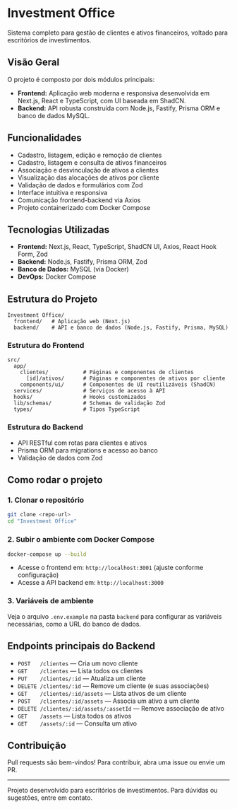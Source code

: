 # Investment Office

Sistema completo para gestão de clientes e ativos financeiros, voltado para escritórios de investimentos.

## Visão Geral

O projeto é composto por dois módulos principais:

- **Frontend:** Aplicação web moderna e responsiva desenvolvida em Next.js, React e TypeScript, com UI baseada em ShadCN.
- **Backend:** API robusta construída com Node.js, Fastify, Prisma ORM e banco de dados MySQL.

## Funcionalidades

- Cadastro, listagem, edição e remoção de clientes
- Cadastro, listagem e consulta de ativos financeiros
- Associação e desvinculação de ativos a clientes
- Visualização das alocações de ativos por cliente
- Validação de dados e formulários com Zod
- Interface intuitiva e responsiva
- Comunicação frontend-backend via Axios
- Projeto containerizado com Docker Compose

## Tecnologias Utilizadas

- **Frontend:** Next.js, React, TypeScript, ShadCN UI, Axios, React Hook Form, Zod
- **Backend:** Node.js, Fastify, Prisma ORM, Zod
- **Banco de Dados:** MySQL (via Docker)
- **DevOps:** Docker Compose

## Estrutura do Projeto

```
Investment Office/
  frontend/   # Aplicação web (Next.js)
  backend/    # API e banco de dados (Node.js, Fastify, Prisma, MySQL)
```

### Estrutura do Frontend

```
src/
  app/
    clientes/           # Páginas e componentes de clientes
      [id]/ativos/      # Páginas e componentes de ativos por cliente
    components/ui/      # Componentes de UI reutilizáveis (ShadCN)
  services/             # Serviços de acesso à API
  hooks/                # Hooks customizados
  lib/schemas/          # Schemas de validação Zod
  types/                # Tipos TypeScript
```

### Estrutura do Backend

- API RESTful com rotas para clientes e ativos
- Prisma ORM para migrations e acesso ao banco
- Validação de dados com Zod

## Como rodar o projeto

### 1. Clonar o repositório

```sh
git clone <repo-url>
cd "Investment Office"
```

### 2. Subir o ambiente com Docker Compose

```sh
docker-compose up --build
```

- Acesse o frontend em: `http://localhost:3001` (ajuste conforme configuração)
- Acesse a API backend em: `http://localhost:3000`

### 3. Variáveis de ambiente

Veja o arquivo `.env.example` na pasta `backend` para configurar as variáveis necessárias, como a URL do banco de dados.

## Endpoints principais do Backend

- `POST   /clientes` — Cria um novo cliente
- `GET    /clientes` — Lista todos os clientes
- `PUT    /clientes/:id` — Atualiza um cliente
- `DELETE /clientes/:id` — Remove um cliente (e suas associações)
- `GET    /clientes/:id/assets` — Lista ativos de um cliente
- `POST   /clientes/:id/assets` — Associa um ativo a um cliente
- `DELETE /clientes/:id/assets/:assetId` — Remove associação de ativo
- `GET    /assets` — Lista todos os ativos
- `GET    /assets/:id` — Consulta um ativo

## Contribuição

Pull requests são bem-vindos! Para contribuir, abra uma issue ou envie um PR.

---

Projeto desenvolvido para escritórios de investimentos. Para dúvidas ou sugestões, entre em contato.

